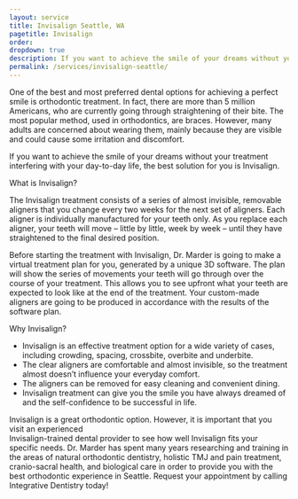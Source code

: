 ```yaml
---
layout: service
title: Invisalign Seattle, WA
pagetitle: Invisalign
order:
dropdown: true
description: If you want to achieve the smile of your dreams without your treatment interfering with your day-to-day life, the best solution for you is Invisalign.
permalink: /services/invisalign-seattle/
---
```


One of the best and most preferred dental options for achieving a perfect smile is orthodontic treatment. In fact, there are more than 5 million Americans, who are currently going through straightening of their bite. The most popular method, used in orthodontics, are braces. However, many adults are concerned about wearing them, mainly because they are visible and could cause some irritation and discomfort.

If you want to achieve the smile of your dreams without your treatment interfering with your day-to-day life, the best solution for you is Invisalign.

What is Invisalign?

The Invisalign treatment consists of a series of almost invisible, removable aligners that you change every two weeks for the next set of aligners. Each aligner is individually manufactured for your teeth only. As you replace each aligner, your teeth will move – little by little, week by week – until they have straightened to the final desired position.

Before starting the treatment with Invisalign, Dr. Marder is going to make a virtual treatment plan for you, generated by a unique 3D software. The plan will show the series of movements your teeth will go through over the course of your treatment. This allows you to see upfront what your teeth are expected to look like at the end of the treatment. Your custom-made aligners are going to be produced in accordance with the results of the software plan.

Why Invisalign?

* Invisalign is an effective treatment option for a wide variety of cases, including crowding, spacing, crossbite, overbite and underbite.
* The clear aligners are comfortable and almost invisible, so the treatment almost doesn’t influence your  everyday comfort.
* The aligners can be removed for easy cleaning and convenient dining.
* Invisalign treatment can give you the smile you have always dreamed of and the self-confidence to be  successful in life.

Invisalign is a great orthodontic option. However, it is important that you visit an experienced  
Invisalign-trained dental provider to see how well Invisalign fits your specific needs. Dr. Marder has spent many years researching and training in the areas of natural orthodontic dentistry, holistic TMJ and pain treatment, cranio-sacral health, and biological care in order to provide you with the best orthodontic experience in Seattle. Request your appointment by calling Integrative Dentistry today!
